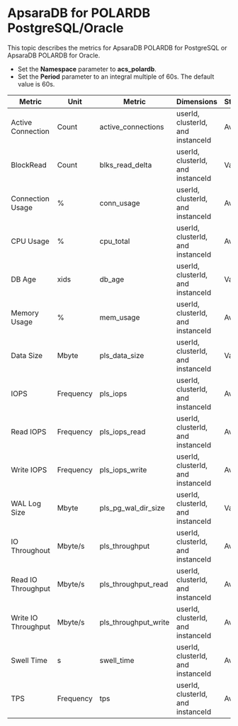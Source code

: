 # ApsaraDB for POLARDB PostgreSQL/Oracle

This topic describes the metrics for ApsaraDB POLARDB for PostgreSQL or ApsaraDB POLARDB for Oracle.

-   Set the **Namespace** parameter to **acs\_polardb**.
-   Set the **Period** parameter to an integral multiple of 60s. The default value is 60s.

|Metric|Unit|Metric|Dimensions|Statistics|
|------|----|------|----------|----------|
|Active Connection|Count|active\_connections|userId, clusterId, and instanceId|Average|
|BlockRead|Count|blks\_read\_delta|userId, clusterId, and instanceId|Value|
|Connection Usage|%|conn\_usage|userId, clusterId, and instanceId|Average|
|CPU Usage|%|cpu\_total|userId, clusterId, and instanceId|Average|
|DB Age|xids|db\_age|userId, clusterId, and instanceId|Value|
|Memory Usage|%|mem\_usage|userId, clusterId, and instanceId|Average|
|Data Size|Mbyte|pls\_data\_size|userId, clusterId, and instanceId|Value|
|IOPS|Frequency|pls\_iops|userId, clusterId, and instanceId|Average|
|Read IOPS|Frequency|pls\_iops\_read|userId, clusterId, and instanceId|Average|
|Write IOPS|Frequency|pls\_iops\_write|userId, clusterId, and instanceId|Average|
|WAL Log Size|Mbyte|pls\_pg\_wal\_dir\_size|userId, clusterId, and instanceId|Value|
|IO Throughout|Mbyte/s|pls\_throughput|userId, clusterId, and instanceId|Average|
|Read IO Throughput|Mbyte/s|pls\_throughput\_read|userId, clusterId, and instanceId|Average|
|Write IO Throughput|Mbyte/s|pls\_throughput\_write|userId, clusterId, and instanceId|Average|
|Swell Time|s|swell\_time|userId, clusterId, and instanceId|Average|
|TPS|Frequency|tps|userId, clusterId, and instanceId|Average|

